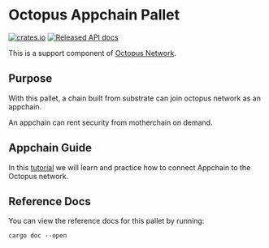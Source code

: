 # Octopus Appchain Pallet
[![crates.io](https://img.shields.io/crates/v/pallet-octopus-appchain.svg)](https://crates.io/crates/pallet-octopus-appchain)
[![Released API docs](https://docs.rs/pallet-octopus-appchain/badge.svg)](https://docs.rs/pallet-octopus-appchain)

This is a support component of [Octopus Network](https://oct.network/).

## Purpose

With this pallet, a chain built from substrate can join octopus network as an appchain.

An appchain can rent security from motherchain on demand.

## Appchain Guide

In this [tutorial](https://github.com/octopus-network/pallet-octopus-appchain/blob/master/docs/Appchain_Guide.md) we will learn and practice how to connect Appchain to the Octopus network.

## Reference Docs

You can view the reference docs for this pallet by running:

```
cargo doc --open
```
